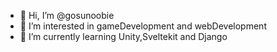 - 👋 Hi, I’m @gosunoobie
- 👀 I’m interested in gameDevelopment and webDevelopment
- 🌱 I’m currently learning Unity,Sveltekit and Django 

